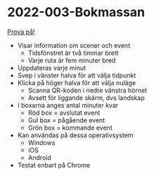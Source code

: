 # 2022-003-Bokmassan

[Prova på!](https://christernilsson.github.io/2022-003-Bokmassan)

* Visar information om scener och event
	* Tidsfönstret är två timmar brett
	* Varje ruta är fem minuter bred
* Uppdateras varje minut
* Svep i vänster halva för att välja tidpunkt
* Klicka på höger halva för att välja nuläge
	* Scanna QR-koden i nedre vänstra hörnet
	* Avsett för liggande skärm, dvs landskap
* I boxarna anges antal minuter kvar
	* Röd  box = avslutat event
	* Gul  box = pågående event
	* Grön box = kommande event
* Kan användas på dessa operativsystem
	* Windows
	* iOS
	* Android
* Testat enbart på Chrome

